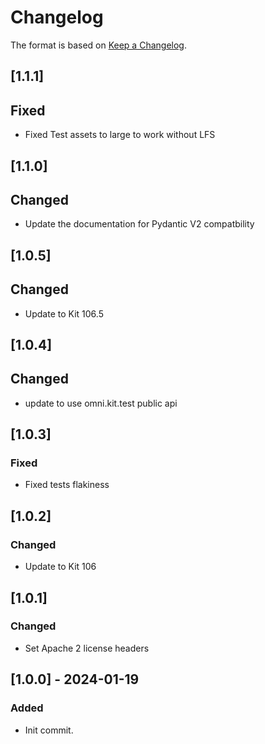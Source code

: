 ﻿# Changelog
The format is based on [Keep a Changelog](https://keepachangelog.com/en/1.0.0/).

## [1.1.1]
## Fixed
- Fixed Test assets to large to work without LFS

## [1.1.0]
## Changed
- Update the documentation for Pydantic V2 compatbility

## [1.0.5]
## Changed
- Update to Kit 106.5

## [1.0.4]
## Changed
- update to use omni.kit.test public api

## [1.0.3]
### Fixed
- Fixed tests flakiness

## [1.0.2]
### Changed
- Update to Kit 106

## [1.0.1]
### Changed
- Set Apache 2 license headers

## [1.0.0] - 2024-01-19
### Added
- Init commit.
